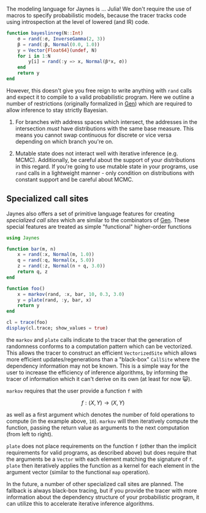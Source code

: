 The modeling language for Jaynes is ... Julia! We don't require the use of macros to specify probabilistic models, because the tracer tracks code using introspection at the level of lowered (and IR) code.

```julia
function bayeslinreg(N::Int)
    σ = rand(:σ, InverseGamma(2, 3))
    β = rand(:β, Normal(0.0, 1.0))
    y = Vector{Float64}(undef, N)
    for i in 1:N
        y[i] = rand(:y => x, Normal(β*x, σ))
    end
    return y
end
```

However, this doesn't give you free reign to write anything with `rand` calls and expect it to compile to a valid probabilistic program. Here we outline a number of restrictions (originally formalized in [Gen](https://www.gen.dev/dev/ref/gfi/#Mathematical-concepts-1)) which are required to allow inference to stay strictly Bayesian.

1. For branches with address spaces which intersect, the addresses in the intersection _must_ have distributions with the same base measure. This means you cannot swap continuous for discrete or vice versa depending on which branch you're on.

2. Mutable state does not interact well with iterative inference (e.g. MCMC). Additionally, be careful about the support of your distributions in this regard. If you're going to use mutable state in your programs, use `rand` calls in a lightweight manner - only condition on distributions with constant support and be careful about MCMC.

## Specialized call sites

Jaynes also offers a set of primitive language features for creating _specialized call sites_ which are similar to the combinators of [Gen](https://www.gen.dev/dev/ref/combinators/#Generative-Function-Combinators-1). These special features are treated as simple "functional" higher-order functions

```julia
using Jaynes

function bar(m, n)
    x = rand(:x, Normal(m, 1.0))
    q = rand(:q, Normal(x, 5.0))
    z = rand(:z, Normal(n + q, 3.0))
    return q, z
end

function foo()
    x = markov(rand, :x, bar, 10, 0.3, 3.0)
    y = plate(rand, :y, bar, x)
    return y
end

cl = trace(foo)
display(cl.trace; show_values = true)
```

the `markov` and `plate` calls indicate to the tracer that the generation of randomness conforms to a computation pattern which can be vectorized. This allows the tracer to construct an efficient `VectorizedSite` which allows more efficient updates/regenerations than a "black-box" `CallSite` where the dependency information may not be known. This is a simple way for the user to increase the efficiency of inference algorithms, by informing the tracer of information which it can't derive on its own (at least for now 😺).

`markov` requires that the user provide a function `f` with

```math
f: (X, Y) \rightarrow (X, Y)
```

as well as a first argument which denotes the number of fold operations to compute (in the example above, `10`). `markov` will then iteratively compute the function, passing the return value as arguments to the next computation (from left to right).

`plate` does not place requirements on the function `f` (other than the implicit requirements for valid programs, as described above) but does require that the arguments be a `Vector` with each element matching the signature of `f`. `plate` then iteratively applies the function as a kernel for each element in the argument vector (similar to the functional `map` operation).

In the future, a number of other specialized call sites are planned. The fallback is always black-box tracing, but if you provide the tracer with more information about the dependency structure of your probabilistic program, it can utilize this to accelerate iterative inference algorithms.
